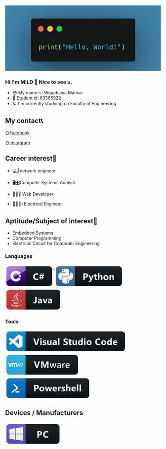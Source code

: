 [![image](https://raw.githubusercontent.com/Wipadsaya11/Wipadsaya11/master/wiwi1.webp)](#)
### Hi I'm MILD 👋 Nice to see u.

- 😳 My name is: Wipadsaya Mansai
- 🍒 Student id: 63365922
- 🪐 I'm currently studying on Faculty of Engineering.

## My contact📞
🌞[Facebook](https://www.facebook.com/wipadsaya.mansai)

🌞[Instagram](https://www.instagram.com/MILD__WIMA)

## Career interest📑
- 💻💽network engineer

- 🖥️🎛️Computer Systems Analyst

- 👨🏽‍💻 Web Developer

- 👷🏽‍♂️⚡Electrical Engineer


## Aptitude/Subject of interest🤖
- Embedded Systems
- Computer Programming
- Electrical Circuit for Computer Engineering


### Languages 
<p align="left">
<a href="#">
    <img src="svg/dev/languages/csharp.svg" alt="csharp" style="vertical-align:top; margin:6px 4px">
  </a> 

<a href="#">
    <img src="svg/dev/languages/python.svg" alt="python" style="vertical-align:top; margin:6px 4px">
  </a> 
<a href="#">
    <img src="svg/dev/languages/java.svg" alt="java" style="vertical-align:top; margin:6px 4px">
  </a> 
</P>

### Tools 
<p align="left">
<a href="#">
    <img src="svg/dev/tools/visualstudio_code.svg" alt="visualstudio_code" style="vertical-align:top; margin:6px 4px">
  </a>

 <a href="#">
    <img src="svg/dev/tools/vmware.svg" alt="vmware" style="vertical-align:top; margin:6px 4px">
  </a> 
 <a href="#">
    <img src="svg/dev/tools/powershell.svg" alt="powershell" style="vertical-align:top; margin:6px 4px">
  </a> 

</P>


## Devices / Manufacturers
<p align="left">
    
<a href="#">
    <img src="svg/devices/pc.svg" alt="pc" style="vertical-align:top; margin:6px 4px">
  </a>
</p>
